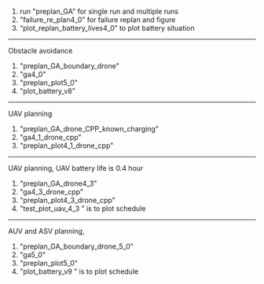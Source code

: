 1. run "preplan_GA" for single run and multiple runs
2. "failure_re_plan4_0" for failure replan and figure
3. “plot_replan_battery_lives4_0” to plot battery situation

----------------------------------------------------
Obstacle avoidance
1. "preplan_GA_boundary_drone"
2. "ga4_0"
3. "preplan_plot5_0"
4. "plot_battery_v8"


----------------------------------------------------
UAV planning
1. "preplan_GA_drone_CPP_known_charging"
2. "ga4_1_drone_cpp"
3. "preplan_plot4_1_drone_cpp"

----------------------------------------------------
UAV planning, UAV battery life is 0.4 hour
1. "preplan_GA_drone4_3"
2. "ga4_3_drone_cpp"
3. "preplan_plot4_3_drone_cpp"
4. "test_plot_uav_4_3 " is to plot schedule

----------------------------------------------------
AUV and ASV planning, 
1. "preplan_GA_boundary_drone_5_0"
2. "ga5_0"
3. "preplan_plot5_0"
4. "plot_battery_v9 " is to plot schedule

